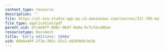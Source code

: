 ```yaml
---
content_type: resource
description: ''
file: https://ol-ocw-studio-app-qa.s3.amazonaws.com/courses/21l-705-major-authors-john-milton-spring-2008/8de8a49f273a302c32c2a9269b9c3e3a_MIT21L_705S08_1668a.pdf
file_type: application/pdf
parent_uid: d7cde87f-008c-9647-9a0a-9c7cfdce0bee
resourcetype: Document
title: 'Early editions: 1668a'
uid: 8de8a49f-273a-302c-32c2-a9269b9c3e3a
---
```

